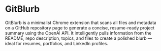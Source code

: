 # GitBlurb
GitBlurb is a minimalist Chrome extension that scans all files and metadata on a GitHub repository page to generate a concise, resume-ready project summary using the OpenAI API. It intelligently pulls information from the README, repo description, topics, and files  to create a polished blurb — ideal for resumes, portfolios, and LinkedIn profiles.
